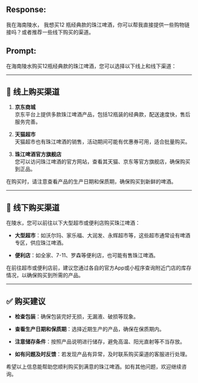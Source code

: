 ## Response:
我在海南陵水， 我想买12 瓶经典款的珠江啤酒，你可以帮我直接提供一些购物链接吗？或者推荐一些线下购买的渠道。

## Prompt:
在海南陵水购买12瓶经典款的珠江啤酒，您可以选择以下线上和线下渠道：

* * *

🛒 线上购买渠道
---------

1.  **京东商城**  
    京东平台上提供多款珠江啤酒产品，包括12瓶装的经典款，配送速度快，售后服务完善。
    
2.  **天猫超市**  
    天猫超市也有珠江啤酒的销售，活动期间可能有优惠券可用，适合批量购买。
    
3.  **珠江啤酒官方旗舰店**  
    您可以访问珠江啤酒的官方网站，查看其天猫、京东等官方旗舰店，确保购买到正品。
    

在购买时，请注意查看产品的生产日期和保质期，确保购买到新鲜的啤酒。

* * *

🏬 线下购买渠道
---------

在陵水，您可以前往以下大型超市或便利店购买珠江啤酒：

*   **大型超市**：如沃尔玛、家乐福、大润发、永辉超市等，这些超市通常设有啤酒专区，供应珠江啤酒。
    
*   **便利店**：如全家、7-11、罗森等便利店，也可能有售珠江啤酒。
    

在前往超市或便利店前，建议您通过各自的官方App或小程序查询附近门店的库存情况，以确保购买到所需的产品。

* * *

✅ 购买建议
------

*   **检查包装**：确保包装完好无损，无漏液、破损等现象。
    
*   **查看生产日期和保质期**：选择近期生产的产品，确保在保质期内。
    
*   **注意储存条件**：按照产品说明进行储存，避免高温、阳光直射等不当存放。
    
*   **如有问题及时反馈**：若发现产品有异常，及时联系购买渠道的客服进行处理。
    

希望以上信息能帮助您顺利购买到满意的珠江啤酒。如有其他问题，欢迎继续咨询。

